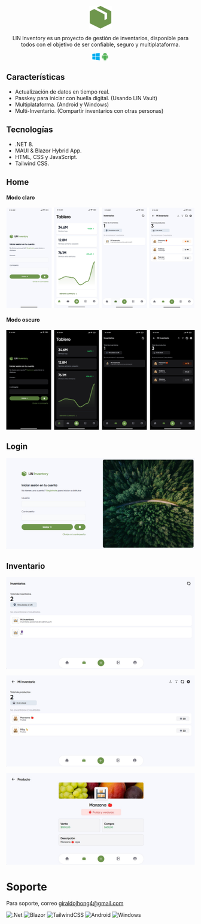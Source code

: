 <div align="center">
  <p align="center">
    <img alt="logo" height="60" src="./assets/icono.png">
  </p>
  <p>LIN Inventory es un proyecto de gestión de inventarios, disponible para todos con el objetivo de ser confiable, seguro y multiplataforma.</p>
 <p align="center">
    <img alt="windows logo" height="20" src="./assets/computer.png">
    <img alt="android logo" height="20" src="./assets/android.png">
  </p>
</div>


## Características

- Actualización de datos en tiempo real.
- Passkey para iniciar con huella digital. (Usando LIN Vault) 
- Multiplataforma. (Android y Windows)
- Multi-Inventario. (Compartir inventarios con otras personas)


## Tecnologías

- .NET 8.
- MAUI & Blazor Hybrid App.
- HTML, CSS y JavaScript.
- Tailwind CSS.


## Home

#### Modo claro
![.Modo claro](./assets/light.png)

#### Modo oscuro
![.Modo oscuro](./assets/dark.png)


## Login

![Login en Windows](./assets/LoginW.png)


## Inventario

![Inventario](./assets/InventoryW.jpg)

![Productos](./assets/ProductsW.jpg)

![Vista de producto](./assets/ProductViewW.jpg)


# Soporte

Para soporte, correo giraldojhong4@gmail.com



![.Net](https://img.shields.io/badge/.NET-5C2D91?style=for-the-badge&logo=.net&logoColor=white)
![Blazor](https://img.shields.io/badge/blazor-%235C2D91.svg?style=for-the-badge&logo=blazor&logoColor=white)
![TailwindCSS](https://img.shields.io/badge/tailwindcss-%2338B2AC.svg?style=for-the-badge&logo=tailwind-css&logoColor=white)
![Android](https://img.shields.io/badge/Android-3DDC84?style=for-the-badge&logo=android&logoColor=white)
![Windows](https://img.shields.io/badge/Windows-0078D6?style=for-the-badge&logo=windows&logoColor=white)